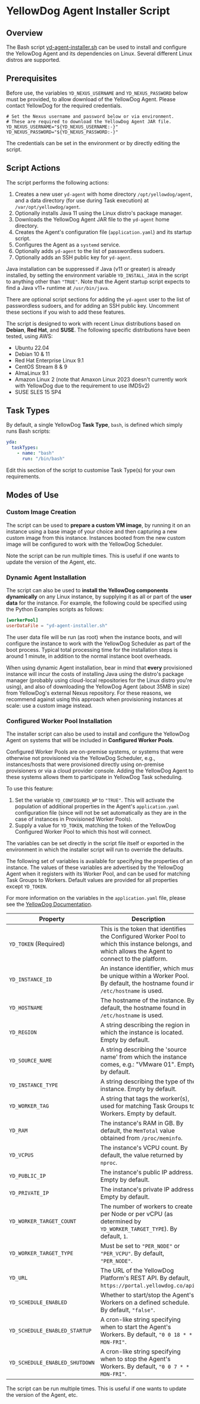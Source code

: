 # YellowDog Agent Installer Script

## Overview 

The Bash script [yd-agent-installer.sh](yd-agent-installer.sh) can be used to install and configure the YellowDog Agent and its dependencies on Linux. Several different Linux distros are supported.

## Prerequisites

Before use, the variables `YD_NEXUS_USERNAME` and `YD_NEXUS_PASSWORD` below must be provided, to allow download of the YellowDog Agent. Please contact YellowDog for the required credentials.

```shell
# Set the Nexus username and password below or via environment.
# These are required to download the YellowDog Agent JAR file.
YD_NEXUS_USERNAME="${YD_NEXUS_USERNAME:-}"
YD_NEXUS_PASSWORD="${YD_NEXUS_PASSWORD:-}"
```

The credentials can be set in the environment or by directly editing the script.

## Script Actions

The script performs the following actions:

1. Creates a new user `yd-agent` with home directory `/opt/yellowdog/agent`, and a data directory (for use during Task execution) at `/var/opt/yellowdog/agent`.
2. Optionally installs Java 11 using the Linux distro's package manager.
3. Downloads the YellowDog Agent JAR file to the `yd-agent` home directory.
4. Creates the Agent's configuration file (`application.yaml`) and its startup script.
5. Configures the Agent as a `systemd` service.
6. Optionally adds `yd-agent` to the list of passwordless sudoers.
7. Optionally adds an SSH public key for `yd-agent`.

Java installation can be suppressed if Java (v11 or greater) is already installed, by setting the environment variable `YD_INSTALL_JAVA` in the script to anything other than `"TRUE"`. Note that the Agent startup script expects to find a Java v11+ runtime at `/usr/bin/java`.

There are optional script sections for adding the `yd-agent` user to the list of passwordless sudoers, and for adding an SSH public key. Uncomment these sections if you wish to add these features.

The script is designed to work with recent Linux distributions based on **Debian**, **Red Hat**, and **SUSE**. The following specific distributions have been tested, using AWS:

- Ubuntu 22.04
- Debian 10 & 11
- Red Hat Enterprise Linux 9.1
- CentOS Stream 8 & 9
- AlmaLinux 9.1
- Amazon Linux 2 (note that Amaxon Linux 2023 doesn't currently work with YellowDog due to the requirement to use IMDSv2)
- SUSE SLES 15 SP4

## Task Types

By default, a single YellowDog **Task Type**, `bash`, is defined which simply runs Bash scripts:

```yaml
yda:
  taskTypes:
    - name: "bash"
      run: "/bin/bash"
```

Edit this section of the script to customise Task Type(s) for your own requirements.

## Modes of Use

### Custom Image Creation

The script can be used to **prepare a custom VM image**, by running it on an instance using a base image of your choice and then capturing a new custom image from this instance. Instances booted from the new custom image will be configured to work with the YellowDog Scheduler.

Note the script can be run multiple times. This is useful if one wants to update the version of the Agent, etc.

### Dynamic Agent Installation

The script can also be used to **install the YellowDog components dynamically** on any Linux instance, by supplying it as all or part of the **user data** for the instance. For example, the following could be specified using the Python Examples scripts as follows:

```toml
[workerPool]
userDataFile = "yd-agent-installer.sh"
```

The user data file will be run (as root) when the instance boots, and will configure the instance to work with the YellowDog Scheduler as part of the boot process. Typical total processing time for the installation steps is around 1 minute, in addition to the normal instance boot overheads.

When using dynamic Agent installation, bear in mind that **every** provisioned instance will incur the costs of installing Java using the distro's package manager (probably using cloud-local repositories for the Linux distro you're using), and also of downloading the YellowDog Agent (about 35MB in size) from YellowDog's external Nexus repository. For these reasons, we recommend against using this approach when provisioning instances at scale: use a custom image instead.

### Configured Worker Pool Installation

The installer script can also be used to install and configure the YellowDog Agent on systems that will be included in **Configured Worker Pools**.

Configured Worker Pools are on-premise systems, or systems that were otherwise not provisioned via the YellowDog Scheduler, e.g., instances/hosts that were provisioned directly using on-premise provisioners or via a cloud provider console. Adding the YellowDog Agent to these systems allows them to participate in YellowDog Task scheduling.

To use this feature:

1. Set the variable `YD_CONFIGURED_WP` to `"TRUE"`. This will activate the population of additional properties in the Agent's `application.yaml` configuration file (since will not be set automatically as they are in the case of instances in Provisioned Worker Pools).
2. Supply a value for `YD_TOKEN`, matching the token of the YellowDog Configured Worker Pool to which this host will connect. 

The variables can be set directly in the script file itself or exported in the environment in which the installer script will run to override the defaults.

The following set of variables is available for specifying the properties of an instance. The values of these variables are advertised by the YellowDog Agent when it registers with its Worker Pool, and can be used for matching Task Groups to Workers. Default values are provided for all properties except `YD_TOKEN`.

For more information on the variables in the `application.yaml` file, please see the [YellowDog Documentation](https://docs.yellowdog.co/#/the-platform/using-variables-in-the-configuration-file).

| Property                       | Description                                                                                                                                         |
|--------------------------------|-----------------------------------------------------------------------------------------------------------------------------------------------------|
| `YD_TOKEN` (Required)          | This is the token that identifies the Configured Worker Pool to which this instance belongs, and which allows the Agent to connect to the platform. |
| `YD_INSTANCE_ID`               | An instance identifier, which must be unique within a Worker Pool. By default, the hostname found in `/etc/hostname` is used.                       |
| `YD_HOSTNAME`                  | The hostname of the instance. By default, the hostname found in `/etc/hostname` is used.                                                            |
| `YD_REGION`                    | A string describing the region in which the instance is located. Empty by default.                                                                  |
| `YD_SOURCE_NAME`               | A string describing the 'source name' from which the instance comes, e.g.: "VMware 01". Empty by default.                                           |
| `YD_INSTANCE_TYPE`             | A string describing the type of the instance. Empty by default.                                                                                     |
| `YD_WORKER_TAG`                | A string that tags the worker(s), used for matching Task Groups to Workers. Empty by default.                                                       |
| `YD_RAM`                       | The instance's RAM in GB. By default, the `MemTotal` value obtained from `/proc/meminfo`.                                                           |
| `YD_VCPUS`                     | The instance's VCPU count. By default, the value returned by `nproc`.                                                                               |
| `YD_PUBLIC_IP`                 | The instance's public IP address. Empty by default.                                                                                                 |
| `YD_PRIVATE_IP`                | The instance's private IP address. Empty by default.                                                                                                |
| `YD_WORKER_TARGET_COUNT`       | The number of workers to create per Node or per vCPU (as determined by `YD_WORKER_TARGET_TYPE`). By default, `1`.                                   |
| `YD_WORKER_TARGET_TYPE`        | Must be set to `"PER_NODE"` or `"PER_VCPU"`. By default, `"PER_NODE"`.                                                                              |
| `YD_URL`                       | The URL of the YellowDog Platform's REST API. By default, `https://portal.yellowdog.co/api`.                                                        |
| `YD_SCHEDULE_ENABLED`          | Whether to start/stop the Agent's Workers on a defined schedule. By default, `"false"`.                                                             |
| `YD_SCHEDULE_ENABLED_STARTUP`  | A cron-like string specifying when to start the Agent's Workers. By default, `"0 0 18 * * MON-FRI"`.                                                |
| `YD_SCHEDULE_ENABLED_SHUTDOWN` | A cron-like string specifying when to stop the Agent's Workers. By default, `"0 0 7 * * MON-FRI"`.                                                  |

The script can be run multiple times. This is useful if one wants to update the version of the Agent, etc.
